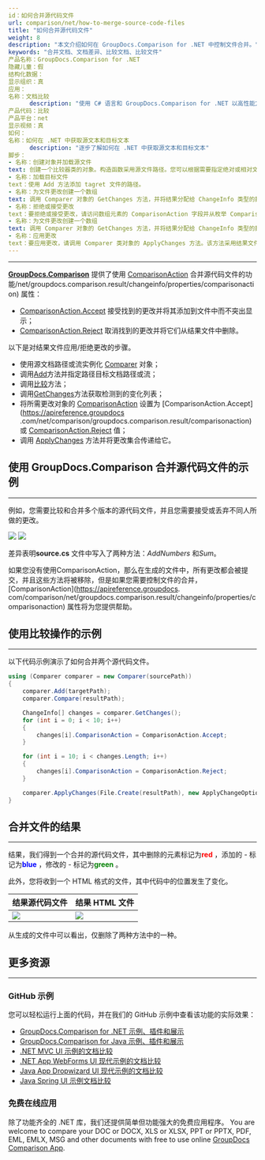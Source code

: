 ```yaml
---
id：如何合并源代码文件
url: comparison/net/how-to-merge-source-code-files
title: "如何合并源代码文件"
weight: 8
description: "本文介绍如何在 GroupDocs.Comparison for .NET 中控制文件合并。"
keywords: "合并文档、文档差异、比较文档、比较文件"
产品名称：GroupDocs.Comparison for .NET
隐藏儿童：假
结构化数据：
显示组织：真
应用：
名称：文档比较
      description: "使用 C# 语言和 GroupDocs.Comparison for .NET 以高性能方式本地比较文档"
产品代码：比较
产品平台：net
显示视频：真
如何：
名称：如何在 .NET 中获取源文本和目标文本
      description: "逐步了解如何在 .NET 中获取源文本和目标文本"
脚步：
- 名称：创建对象并加载源文件
text: 创建一个比较器类的对象。构造函数采用源文件路径。您可以根据需要指定绝对或相对文件路径。
- 名称：加载目标文件
text：使用 Add 方法添加 tagret 文件的路径。
- 名称：为文件更改创建一个数组
text: 调用 Comparer 对象的 GetChanges 方法，并将结果分配给 ChangeInfo 类型的数组。
- 名称：拒绝或接受更改
text：要拒绝或接受更改，请访问数组元素的 ComparisonAction 字段并从枚举 ComparisonAction 设置拒绝或接受值。
- 名称：为文件更改创建一个数组
text: 调用 Comparer 对象的 GetChanges 方法，并将结果分配给 ChangeInfo 类型的数组。
- 名称：应用更改
text：要应用更改，请调用 Comparer 类对象的 ApplyChanges 方法。该方法采用结果文件的文件流参数和应包含 ChangeInfo 数组的 ApplyChangeOptions 类的对象。
---
```


***

[**GroupDocs.Comparison**](https://products.groupdocs.com/comparison/net) 提供了使用 [ComparisonAction](https://apireference.groupdocs.com/comparison) 合并源代码文件的功能/net/groupdocs.comparison.result/changeinfo/properties/comparisonaction) 属性：

* [ComparisonAction.Accept](https://apireference.groupdocs.com/comparison/net/groupdocs.comparison.result/comparisonaction) 接受找到的更改并将其添加到文件中而不突出显示；
* [ComparisonAction.Reject](https://apireference.groupdocs.com/comparison/net/groupdocs.comparison.result/comparisonaction) 取消找到的更改并将它们从结果文件中删除。

以下是对结果文件应用/拒绝更改的步骤。

* 使用源文档路径或流实例化 [Comparer](https://apireference.groupdocs.com/net/comparison/groupdocs.comparison/comparer) 对象；
* 调用[Add](https://apireference.groupdocs.com/net/comparison/groupdocs.comparison/comparer/methods/add/index)方法并指定路径目标文档路径或流；
* 调用[比较](https://apireference.groupdocs.com/net/comparison/groupdocs.comparison/comparer/methods/compare/index)方法；
* 调用[GetChanges](https://apireference.groupdocs.com/net/comparison/groupdocs.comparison/comparer/methods/getchanges/index)方法获取检测到的变化列表；
* 将所需更改对象的 [ComparisonAction](https://apireference.groupdocs.com/net/comparison/groupdocs.comparison.result/changeinfo/properties/comparisonaction) 设置为 [ComparisonAction.Accept](https://apireference.groupdocs .com/net/comparison/groupdocs.comparison.result/comparisonaction) 或 [ComparisonAction.Reject](https://apireference.groupdocs.com/net/comparison/groupdocs.comparison.result/comparisonaction) 值；
* 调用 [ApplyChanges](https://apireference.groupdocs.com/net/comparison/groupdocs.comparison/comparer/methods/applychanges/index) 方法并将更改集合传递给它。

## 使用 GroupDocs.Comparison 合并源代码文件的示例

---

例如，您需要比较和合并多个版本的源代码文件，并且您需要接受或丢弃不同人所做的更改。

![](/comparison/net/images/how-to-merge-source-code-file-source.png)
![](/comparison/net/images/how-to-merge-source-code-file-target.png)

差异表明**source.cs** 文件中写入了两种方法：*AddNumbers* 和*Sum*。

如果您没有使用ComparisonAction，那么在生成的文件中，所有更改都会被提交，并且这些方法将被移除，但是如果您需要控制文件的合并，[ComparisonAction](https://apireference.groupdocs. com/comparison/net/groupdocs.comparison.result/changeinfo/properties/comparisonaction) 属性将为您提供帮助。

## 使用比较操作的示例

---

以下代码示例演示了如何合并两个源代码文件。
```csharp
using (Comparer comparer = new Comparer(sourcePath))
{
    comparer.Add(targetPath);
    comparer.Compare(resultPath);

    ChangeInfo[] changes = comparer.GetChanges();
    for (int i = 0; i < 10; i++)
    {
        changes[i].ComparisonAction = ComparisonAction.Accept;
    }

    for (int i = 10; i < changes.Length; i++)
    {
    	changes[i].ComparisonAction = ComparisonAction.Reject;
    }

    comparer.ApplyChanges(File.Create(resultPath), new ApplyChangeOptions { Changes = changes });
}
```
## 合并文件的结果

---

结果，我们得到一个合并的源代码文件，其中删除的元素标记为<font color="red">**red**</font> ，添加的 - 标记为<font color="blue">**blue**</font> ，修改的 - 标记为<font color="green">**green**</font> 。

此外，您将收到一个 HTML 格式的文件，其中代码中的位置发生了变化。

|结果源代码文件 |结果 HTML 文件 |
| --- | --- |
| ![](比较/net/images/how-to-merge-source-code-file-result-CS.png) | ![](比较/net/images/how-to-merge-source-code-file-result-HTML.png) |

从生成的文件中可以看出，仅删除了两种方法中的一种。

## 更多资源

---

### GitHub 示例
您可以轻松运行上面的代码，并在我们的 GitHub 示例中查看该功能的实际效果：
* [GroupDocs.Comparison for .NET 示例、插件和展示](https://github.com/groupdocs-comparison/GroupDocs.Comparison-for-.NET)
* [GroupDocs.Comparison for Java 示例、插件和展示](https://github.com/groupdocs-comparison/GroupDocs.Comparison-for-Java)
* [.NET MVC UI 示例的文档比较](https://github.com/groupdocs-comparison/GroupDocs.Comparison-for-.NET-MVC)
* [.NET App WebForms UI 现代示例的文档比较](https://github.com/groupdocs-comparison/GroupDocs.Comparison-for-.NET-WebForms)
* [Java App Dropwizard UI 现代示例的文档比较](https://github.com/groupdocs-comparison/GroupDocs.Comparison-for-Java-Dropwizard)
* [Java Spring UI 示例文档比较](https://github.com/groupdocs-comparison/GroupDocs.Comparison-for-Java-Spring)
    

### 免费在线应用
除了功能齐全的 .NET 库，我们还提供简单但功能强大的免费应用程序。
You are welcome to compare your DOC or DOCX, XLS or XLSX, PPT or PPTX, PDF, EML, EMLX, MSG and other documents with free to use online [GroupDocs Comparison App](https://products.groupdocs.app/comparison).
